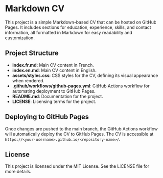 # Markdown CV

This project is a simple Markdown-based CV that can be hosted on GitHub Pages. It includes sections for education, experience, skills, and contact information, all formatted in Markdown for easy readability and customization.

## Project Structure

- **index.fr.md**: Main CV content in French.
- **index.en.md**: Main CV content in English.
- **assets/styles.css**: CSS styles for the CV, defining its visual appearance when rendered.
- **.github/workflows/github-pages.yml**: GitHub Actions workflow for automating deployment to GitHub Pages.
- **README.md**: Documentation for the project.
- **LICENSE**: Licensing terms for the project.

## Deploying to GitHub Pages

Once changes are pushed to the main branch, the GitHub Actions workflow will automatically deploy the CV to GitHub Pages. The CV is accessible at `https://<your-username>.github.io/<repository-name>/`.

## License

This project is licensed under the MIT License. See the LICENSE file for more details.
